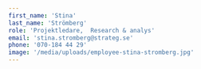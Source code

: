```yaml
---
first_name: 'Stina'
last_name: 'Strömberg'
role: 'Projektledare,  Research & analys'
email: 'stina.stromberg@strateg.se'
phone: '070-184 44 29'
image: '/media/uploads/employee-stina-stromberg.jpg'
---
```

